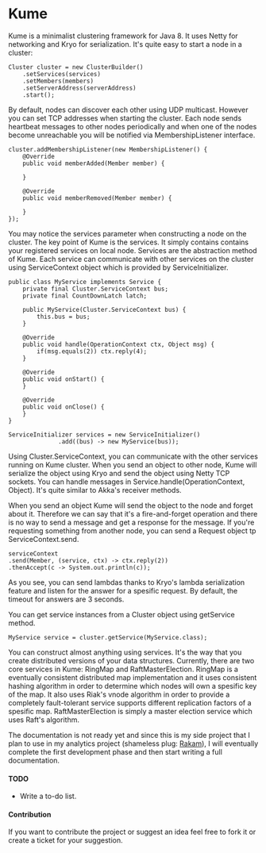Kume
================

Kume is a minimalist clustering framework for Java 8. It uses Netty for networking and Kryo for serialization.
It's quite easy to start a node in a cluster:
```
Cluster cluster = new ClusterBuilder()
    .setServices(services)
    .setMembers(members)
    .setServerAddress(serverAddress)
    .start();
```
By default, nodes can discover each other using UDP multicast. However you can set TCP addresses when starting the cluster.
Each node sends heartbeat messages to other nodes periodically and when one of the nodes become unreachable you will be notified via MembershipListener interface.

```
cluster.addMembershipListener(new MembershipListener() {
    @Override
    public void memberAdded(Member member) {

    }

    @Override
    public void memberRemoved(Member member) {

    }
});
```

You may notice the services parameter when constructing a node on the cluster. The key point of Kume is the services. It simply contains contains your registered services on local node. Services are the abstraction method of Kume. Each service can communicate with other services on the cluster using ServiceContext object which is provided by ServiceInitializer.

```
public class MyService implements Service {
    private final Cluster.ServiceContext bus;
    private final CountDownLatch latch;
    
    public MyService(Cluster.ServiceContext bus) {
        this.bus = bus;
    }
    
    @Override
    public void handle(OperationContext ctx, Object msg) {
        if(msg.equals(2)) ctx.reply(4);
    }
    
    @Override
    public void onStart() {
    }
    
    @Override
    public void onClose() {
    }
}
    
ServiceInitializer services = new ServiceInitializer()
              .add((bus) -> new MyService(bus));
 ```
Using Cluster.ServiceContext, you can communicate with the other services running on Kume cluster. When you send an object to other node, Kume will serialize the object using Kryo and send the object using Netty TCP sockets. You can handle messages in Service.handle(OperationContext, Object). It's quite similar to Akka's receiver methods.

When you send an object Kume will send the object to the node and forget about it. Therefore we can say that it's a fire-and-forget operation and there is no way to send a message and get a response for the message.
If you're requesting something from another node, you can send a Request object tp ServiceContext.send.

 ```
serviceContext
.send(Member, (service, ctx) -> ctx.reply(2))
.thenAccept(c -> System.out.println(c));
 ```

As you see, you can send lambdas thanks to Kryo's lambda serialization feature and listen for the answer for a spesific request. By default, the timeout for answers are 3 seconds.

You can get service instances from a Cluster object using getService method.

 ```
MyService service = cluster.getService(MyService.class);
 ```

You can construct almost anything using services. It's the way that you create distributed versions of your data structures. Currently, there are two core services in Kume: RingMap and RaftMasterElection.
RingMap is a eventually consistent distributed map implementation and it uses consistent hashing algorithm in order to determine which nodes will own a spesific key of the map. It also uses Riak's vnode algorithm in order to provide a completely fault-tolerant service supports different replication factors of a spesific map.
RaftMasterElection is simply a master election service which uses Raft's algorithm.

The documentation is not ready yet and since this is my side project that I plan to use in my analytics project (shameless plug: [Rakam](http://github.com/buremba/rakam)), I will eventually complete the first development phase and then start writing a full documentation.

#### TODO
* Write a to-do list.

#### Contribution
If you want to contribute the project or suggest an idea feel free to fork it or create a ticket for your suggestion.